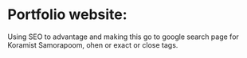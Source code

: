 # Portfolio website:
Using SEO to advantage and making this go to google search page for Koramist Samorapoom, ohen or exact or close tags.
